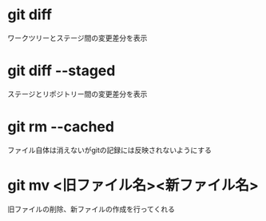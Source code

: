 # git diff

  ワークツリーとステージ間の変更差分を表示


# git diff --staged

  ステージとリポジトリー間の変更差分を表示
  
# git rm --cached

  ファイル自体は消えないがgitの記録には反映されないようにする
  
# git mv <旧ファイル名><新ファイル名>

  旧ファイルの削除、新ファイルの作成を行ってくれる
